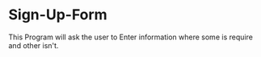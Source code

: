 # Sign-Up-Form

This Program will ask the user to Enter information where some is require and other isn't.